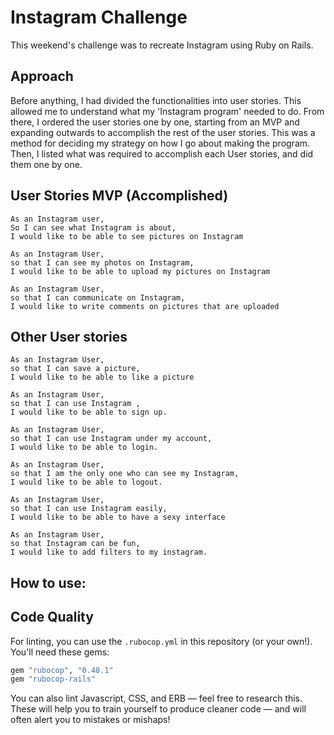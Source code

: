 Instagram Challenge
===================

This weekend's challenge was to recreate Instagram using Ruby on Rails.

## Approach

Before anything, I had divided the functionalities into user stories. This allowed me to
understand what my 'Instagram program' needed to do. From there, I ordered the user stories
one by one, starting from an MVP and expanding outwards to accomplish the rest of the user
stories. This was a method for deciding my strategy on how I go about making the program.
Then, I listed what was required to accomplish each User stories, and did them one by one.

## User Stories MVP (Accomplished)

```
As an Instagram user,
So I can see what Instagram is about,
I would like to be able to see pictures on Instagram
```
```
As an Instagram User,
so that I can see my photos on Instagram,
I would like to be able to upload my pictures on Instagram
```

```
As an Instagram User,
so that I can communicate on Instagram,
I would like to write comments on pictures that are uploaded
```

## Other User stories

```
As an Instagram User,
so that I can save a picture,
I would like to be able to like a picture
```

```
As an Instagram User,
so that I can use Instagram ,
I would like to be able to sign up.
```
```
As an Instagram User,
so that I can use Instagram under my account,
I would like to be able to login.
```

```
As an Instagram User,
so that I am the only one who can see my Instagram,
I would like to be able to logout.
```

```
As an Instagram User,
so that I can use Instagram easily,
I would like to be able to have a sexy interface
```

```
As an Instagram User,
so that Instagram can be fun,
I would like to add filters to my instagram.
```

## How to use:


## Code Quality

For linting, you can use the `.rubocop.yml` in this repository (or your own!).
You'll need these gems:

```ruby
gem "rubocop", "0.48.1"
gem "rubocop-rails"
```

You can also lint Javascript, CSS, and ERB — feel free to research this. These
will help you to train yourself to produce cleaner code — and will often alert
you to mistakes or mishaps!
